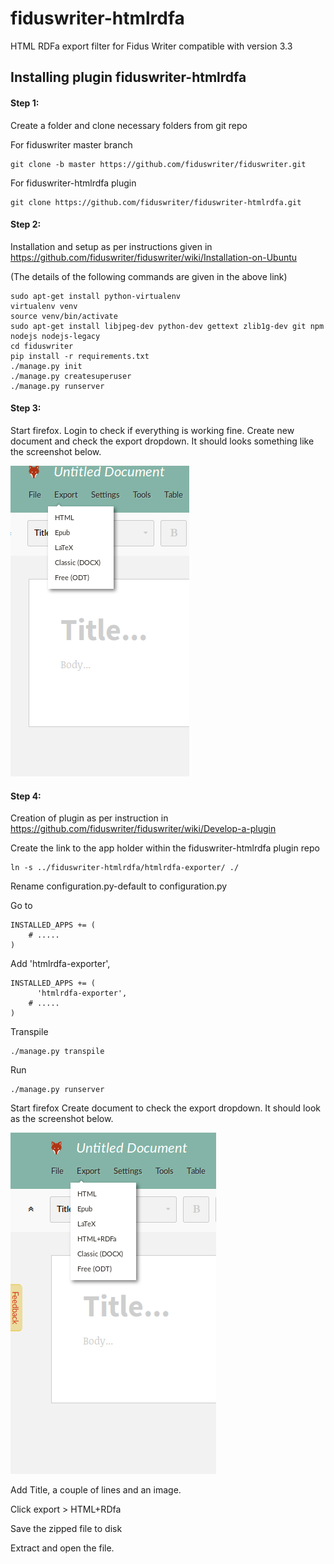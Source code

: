 # fiduswriter-htmlrdfa
HTML RDFa export filter for Fidus Writer compatible with version 3.3

## Installing plugin fiduswriter-htmlrdfa


#### Step 1:

Create a folder and clone necessary folders from git repo

For fiduswriter master branch
```
git clone -b master https://github.com/fiduswriter/fiduswriter.git
```
For fiduswriter-htmlrdfa plugin
```
git clone https://github.com/fiduswriter/fiduswriter-htmlrdfa.git
```

#### Step 2:

Installation and setup as per instructions given in https://github.com/fiduswriter/fiduswriter/wiki/Installation-on-Ubuntu

(The details of the following commands are given in the above link)
```
sudo apt-get install python-virtualenv
virtualenv venv
source venv/bin/activate
sudo apt-get install libjpeg-dev python-dev gettext zlib1g-dev git npm nodejs nodejs-legacy
cd fiduswriter
pip install -r requirements.txt
./manage.py init
./manage.py createsuperuser
./manage.py runserver
```


#### Step 3:

Start firefox. Login to check if everything is working fine.
Create new document and check the export dropdown. It should looks something like the screenshot below.

![Alt](/screenshots/image_0.png "Title")

#### Step 4:

Creation of plugin as per instruction in https://github.com/fiduswriter/fiduswriter/wiki/Develop-a-plugin

Create the link to the app holder within the fiduswriter-htmlrdfa plugin repo
```
ln -s ../fiduswriter-htmlrdfa/htmlrdfa-exporter/ ./
```
Rename configuration.py-default to configuration.py

Go to
```
INSTALLED_APPS += (
	# .....
)
```

Add 'htmlrdfa-exporter',
```
INSTALLED_APPS += (
      'htmlrdfa-exporter',
	# .....
)
```



Transpile
```
./manage.py transpile
```
Run
```
./manage.py runserver
```
Start firefox
Create document to check the export dropdown. It should look as the screenshot below.

![Alt](/screenshots/image_1.png "Title")

Add Title, a couple of lines and an image.

Click export > HTML+RDfa

Save the zipped file to disk

Extract and open the file.
